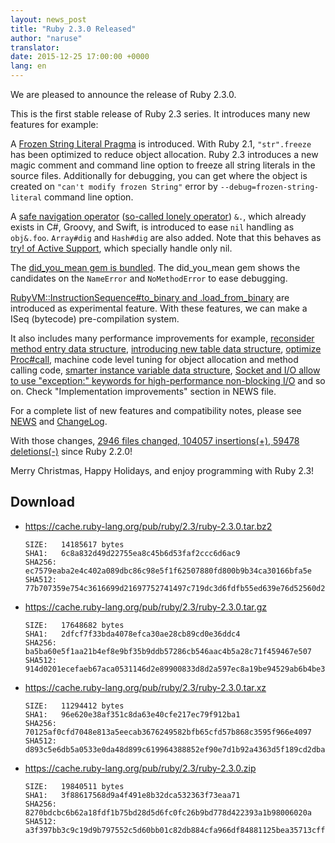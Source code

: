 ```yaml
---
layout: news_post
title: "Ruby 2.3.0 Released"
author: "naruse"
translator:
date: 2015-12-25 17:00:00 +0000
lang: en
---
```


We are pleased to announce the release of Ruby 2.3.0.

This is the first stable release of Ruby 2.3 series.
It introduces many new features for example:

A [Frozen String Literal Pragma](https://bugs.ruby-lang.org/issues/11473)
is introduced.
With Ruby 2.1, `"str".freeze` has been optimized to reduce object allocation.
Ruby 2.3 introduces a new magic comment and command line option to
freeze all string literals in the source files.
Additionally for debugging, you can get where the object is created on
`"can't modify frozen String"` error by
`--debug=frozen-string-literal` command line option.

A [safe navigation operator](https://bugs.ruby-lang.org/issues/11537)
([so-called lonely operator](https://instagram.com/p/-M9l6mRPLR/)) `&.`,
which already exists in C#, Groovy, and Swift, is introduced to ease
`nil` handling as `obj&.foo`. `Array#dig` and `Hash#dig` are also added.
Note that this behaves as [try! of Active Support](http://api.rubyonrails.org/v4.2.5/classes/Object.html#method-i-try-21),
which specially handle only nil.

The [did_you_mean gem is bundled](https://bugs.ruby-lang.org/issues/11252).
The did_you_mean gem
shows the candidates on the `NameError` and `NoMethodError` to ease
debugging.

[RubyVM::InstructionSequence#to_binary and .load_from_binary](https://bugs.ruby-lang.org/issues/11788) are introduced as experimental feature. With these features, we can make a ISeq (bytecode) pre-compilation system.

It also includes many performance improvements for example,
[reconsider method entry data structure](https://bugs.ruby-lang.org/issues/11278),
[introducing new table data structure](https://bugs.ruby-lang.org/issues/11420),
[optimize Proc#call](https://bugs.ruby-lang.org/issues/11569),
machine code level tuning for object allocation and method calling code,
[smarter instance variable data structure](https://bugs.ruby-lang.org/issues/11170),
[Socket and I/O allow to use "exception:" keywords for high-performance non-blocking I/O](https://bugs.ruby-lang.org/issues/11229)
and so on. Check "Implementation improvements" section in NEWS file.

For a complete list of new features and compatibility notes, please see
[NEWS](https://github.com/ruby/ruby/blob/v2_3_0/NEWS) and
[ChangeLog](https://github.com/ruby/ruby/blob/v2_3_0/ChangeLog).

With those changes, [2946 files changed, 104057 insertions(+), 59478 deletions(-)](https://github.com/ruby/ruby/compare/v2_2_0...v2_3_0) since Ruby 2.2.0!

Merry Christmas, Happy Holidays, and enjoy programming with Ruby 2.3!

## Download

* <https://cache.ruby-lang.org/pub/ruby/2.3/ruby-2.3.0.tar.bz2>

      SIZE:   14185617 bytes
      SHA1:   6c8a832d49d22755ea8c45b6d53faf2ccc6d6ac9
      SHA256: ec7579eaba2e4c402a089dbc86c98e5f1f62507880fd800b9b34ca30166bfa5e
      SHA512: 77b707359e754c3616699d21697752741497c719dc3d6fdfb55ed639e76d52560d293ae54cbe5c63be78dc73fbe60f1b8615d704d017bdfe1994aa9747d26a6c

* <https://cache.ruby-lang.org/pub/ruby/2.3/ruby-2.3.0.tar.gz>

      SIZE:   17648682 bytes
      SHA1:   2dfcf7f33bda4078efca30ae28cb89cd0e36ddc4
      SHA256: ba5ba60e5f1aa21b4ef8e9bf35b9ddb57286cb546aac4b5a28c71f459467e507
      SHA512: 914d0201ecefaeb67aca0531146d2e89900833d8d2a597ec8a19be94529ab6b4be367f9b0cee2868b407288896cc14b64d96150223cac0aef8aafc46fc3dd7cc

* <https://cache.ruby-lang.org/pub/ruby/2.3/ruby-2.3.0.tar.xz>

      SIZE:   11294412 bytes
      SHA1:   96e620e38af351c8da63e40cfe217ec79f912ba1
      SHA256: 70125af0cfd7048e813a5eecab3676249582bfb65cfd57b868c3595f966e4097
      SHA512: d893c5e6db5a0533e0da48d899c619964388852ef90e7d1b92a4363d5f189cd2dba32a009581f62b9f42a8e6027975fc3c18b64faf356f5e3ac43a8d69ec5327

* <https://cache.ruby-lang.org/pub/ruby/2.3/ruby-2.3.0.zip>

      SIZE:   19840511 bytes
      SHA1:   3f88617568d9a4f491e8b32dca532363f73eaa71
      SHA256: 8270bdcbc6b62a18fdf1b75bd28d5d6fc0fc26b9bd778d422393a1b98006020a
      SHA512: a3f397bb3c9c19d9b797552c5d60bb01c82db884cfa966df84881125bea35713cffd99f88fb86b271bae72d9cfb09ad9b33838cffcf6365c091459479914fdef

